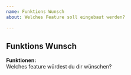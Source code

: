 ```yaml
---
name: Funktions Wunsch
about: Welches Feature soll eingebaut werden?

---
```


## Funktions Wunsch

**Funktionen:** <br>
Welches feature würdest du dir wünschen?
